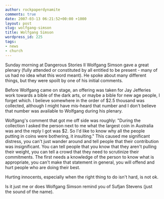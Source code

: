 ```yaml
---
author: rockpaperdynamite
comments: true
date: 2007-03-13 06:21:52+00:00 +1000
layout: post
slug: wolfgang-simson
title: Wolfgang Simson
wordpress_id: 225
tags:
- news
- church
---
```


Sunday morning at Dangerous Stories II Wolfgang Simson gave a great plenary (fully attended or constituted by all entitled to be present - many of us had no idea what this word meant). He spoke about many different things, but they were spoilt by one of his initial comments.

Before Wolfgang came on stage, an offering was taken for Jay Jefferies work towards a bible of the dark arts, or maybe a bible for new age people, I forget which. I believe somewhere in the order of $2.5 thousand was collected, although I might have mis-heard that number and I don't believe that number was available to Wolfgang during his plenary. <!-- more -->

Wolfgang's comment that got me off side was roughly: "During the collection I asked the person next to me what the largest coin in Australia was and the reply I got was $2. So I'd like to know why all the people putting in coins were bothering, it insulting." This caused me significant distress, you can't just wander around and tell people that their contribution was insignificant. You can tell people that you know that they aren't pulling their weight, you can tell a crowd that they need to scrutinize their commitments. The first needs a knowledge of the person to know what is appropriate, you can't make that statement in general, you will offend and hurt people who are doing their best.

Hurting innocents, especially when the right thing to do isn't hard, is not ok.

Is it just me or does Wolfgang Simson remind you of Sufjan Stevens (just the sound of the name).
